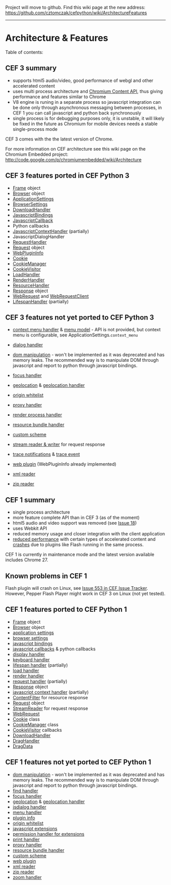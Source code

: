 Project will move to github. Find this wiki page at the new address: https://github.com/cztomczak/cefpython/wiki/ArchitectureFeatures


---


# Architecture & Features #

Table of contents: 

## CEF 3 summary ##
  * supports html5 audio/video, good performance of webgl and other accelerated content
  * uses multi process architecture and [Chromium Content API](http://www.chromium.org/developers/content-module/content-api), thus giving performance and features similar to Chrome
  * V8 engine is runing in a separate process so javascript integration can be done only through asynchronous messaging between processes, in CEF 1 you can call javascript and python back synchronously
  * single process is for debugging purposes only, it is unstable, it will likely be fixed in the future as Chromium for mobile devices needs a stable single-process mode

CEF 3 comes with the the latest version of Chrome.


For more information on CEF architecture see this wiki page on the Chromium Embedded project:
http://code.google.com/p/chromiumembedded/wiki/Architecture

## CEF 3 features ported in CEF Python 3 ##

  * [Frame](Frame.md) object
  * [Browser](Browser.md) object
  * [ApplicationSettings](ApplicationSettings.md)
  * [BrowserSettings](BrowserSettings.md)
  * [DownloadHandler](DownloadHandler.md)
  * [JavascriptBindings](JavascriptBindings.md)
  * [JavascriptCallback](JavascriptCallback.md)
  * Python callbacks
  * [JavascriptContextHandler](JavascriptContextHandler.md) (partially)
  * JavascriptDialogHandler
  * [RequestHandler](RequestHandler.md)
  * [Request](Request.md) object
  * [WebPluginInfo](WebPluginInfo.md)
  * [Cookie](Cookie.md)
  * [CookieManager](CookieManager.md)
  * [CookieVisitor](CookieVisitor.md)
  * [LoadHandler](LoadHandler.md)
  * [RenderHandler](RenderHandler.md)
  * [ResourceHandler](ResourceHandler.md)
  * [Response](Response.md) object
  * [WebRequest](WebRequest.md) and [WebRequestClient](WebRequestClient.md)
  * [LifespanHandler](LifespanHandler.md) (partially)

## CEF 3 features not yet ported to CEF Python 3 ##

  * [context menu handler](http://code.google.com/p/chromiumembedded/source/browse/trunk/cef3/include/cef_context_menu_handler.h) & [menu model](http://code.google.com/p/chromiumembedded/source/browse/trunk/cef3/include/cef_menu_model.h) - API is not provided, but context menu is configurable, see ApplicationSettings.`context_menu`
  * [dialog handler](http://code.google.com/p/chromiumembedded/source/browse/trunk/cef3/include/cef_dialog_handler.h)
  * [dom manipulation](http://code.google.com/p/chromiumembedded/source/browse/trunk/cef3/include/cef_dom.h) - won't be implemented as it was deprecated and has memory leaks. The recommended way is to manipulate DOM through javascript and report to python through javascript bindings.

  * [focus handler](http://code.google.com/p/chromiumembedded/source/browse/trunk/cef3/include/cef_focus_handler.h)
  * [geolocation](http://code.google.com/p/chromiumembedded/source/browse/trunk/cef3/include/cef_geolocation.h) & [geolocation handler](http://code.google.com/p/chromiumembedded/source/browse/trunk/cef3/include/cef_geolocation_handler.h)
  * [origin whitelist](http://code.google.com/p/chromiumembedded/source/browse/trunk/cef3/include/cef_origin_whitelist.h)
  * [proxy handler](http://code.google.com/p/chromiumembedded/source/browse/trunk/cef3/include/cef_proxy_handler.h)
  * [render process handler](http://code.google.com/p/chromiumembedded/source/browse/trunk/cef3/include/cef_render_process_handler.h)
  * [resource bundle handler](http://code.google.com/p/chromiumembedded/source/browse/trunk/cef3/include/cef_resource_bundle_handler.h)
  * [custom scheme](http://code.google.com/p/chromiumembedded/source/browse/trunk/cef3/include/cef_scheme.h)
  * [stream reader & writer](http://code.google.com/p/chromiumembedded/source/browse/trunk/cef3/include/cef_stream.h) for request response
  * [trace notifications](http://code.google.com/p/chromiumembedded/source/browse/trunk/cef3/include/cef_trace.h) & [trace event](http://code.google.com/p/chromiumembedded/source/browse/trunk/cef3/include/cef_trace_event.h)
  * [web plugin](http://code.google.com/p/chromiumembedded/source/browse/trunk/cef3/include/cef_web_plugin.h) (WebPluginInfo already implemented)
  * [xml reader](http://code.google.com/p/chromiumembedded/source/browse/trunk/cef3/include/cef_xml_reader.h)
  * [zip reader](http://code.google.com/p/chromiumembedded/source/browse/trunk/cef3/include/cef_zip_reader.h)

## CEF 1 summary ##
  * single process architecture
  * more feature complete API than in CEF 3 (as of the moment)
  * html5 audio and video support was removed (see [Issue 18](https://code.google.com/p/cefpython/issues/detail?id=18))
  * uses Webkit API
  * reduced memory usage and closer integration with the client application
  * [reduced performance](http://code.google.com/p/chromiumembedded/issues/detail?id=304) with certain types of accelerated content and [crashes](http://code.google.com/p/chromiumembedded/issues/detail?id=242) due to plugins like Flash running in the same process.

CEF 1 is currently in maintenance mode and the latest version available includes Chrome 27.

## Known problems in CEF 1 ##

Flash plugin will crash on Linux, see [Issue 553 in CEF Issue Tracker](http://code.google.com/p/chromiumembedded/issues/detail?id=553). However, Pepper Flash Player might work in CEF 3 on Linux (not yet tested).

## CEF 1 features ported to CEF Python 1 ##

  * [Frame](Frame.md) object
  * [Browser](Browser.md) object
  * [application settings](ApplicationSettings.md)
  * [browser settings](BrowserSettings.md)
  * [javascript bindings](JavascriptBindings.md)
  * [javascript callbacks](JavascriptCallback.md) & python callbacks
  * [display handler](DisplayHandler.md)
  * [keyboard handler](KeyboardHandler.md)
  * [lifespan handler](LifespanHandler.md) (partially)
  * [load handler](LoadHandler.md)
  * [render handler](RenderHandler.md)
  * [request handler](RequestHandler.md) (partially)
  * [Response](Response.md) object
  * [javascript context handler](JavascriptContextHandler.md) (partially)
  * [ContentFilter](ContentFilter.md) for resource response
  * [Request](Request.md) object
  * [StreamReader](StreamReader.md) for request response
  * [WebRequest](WebRequest.md)
  * [Cookie](Cookie.md) class
  * [CookieManager](CookieManager.md) class
  * [CookieVisitor](CookieVisitor.md) callbacks
  * [DownloadHandler](DownloadHandler.md)
  * [DragHandler](DragHandler.md)
  * [DragData](DragData.md)

## CEF 1 features not yet ported to CEF Python 1 ##

  * [dom manipulation](http://code.google.com/p/chromiumembedded/source/browse/trunk/cef1/include/cef_dom.h) - won't be implemented as it was deprecated and has memory leaks. The recommended way is to manipulate DOM through javascript and report to python through javascript bindings.
  * [find handler](http://code.google.com/p/chromiumembedded/source/browse/trunk/cef1/include/cef_find_handler.h)
  * [focus handler](http://code.google.com/p/chromiumembedded/source/browse/trunk/cef1/include/cef_focus_handler.h)
  * [geolocation](http://code.google.com/p/chromiumembedded/source/browse/trunk/cef1/include/cef_geolocation.h) & [geolocation handler](http://code.google.com/p/chromiumembedded/source/browse/trunk/cef1/include/cef_geolocation_handler.h)
  * [jsdialog handler](http://code.google.com/p/chromiumembedded/source/browse/trunk/cef1/include/cef_jsdialog_handler.h)
  * [menu handler](http://code.google.com/p/chromiumembedded/source/browse/trunk/cef1/include/cef_menu_handler.h)
  * [plugin info](http://code.google.com/p/chromiumembedded/source/browse/trunk/cef1/include/cef_nplugin.h)
  * [origin whitelist](http://code.google.com/p/chromiumembedded/source/browse/trunk/cef1/include/cef_origin_whitelist.h)
  * [javascript extensions](http://code.google.com/p/chromiumembedded/source/browse/trunk/cef1/include/cef_v8.h?r=972#53)
  * [permission handler for extensions](http://code.google.com/p/chromiumembedded/source/browse/trunk/cef1/include/cef_permission_handler.h)
  * [print handler](http://code.google.com/p/chromiumembedded/source/browse/trunk/cef1/include/cef_print_handler.h)
  * [proxy handler](http://code.google.com/p/chromiumembedded/source/browse/trunk/cef1/include/cef_proxy_handler.h)
  * [resource bundle handler](http://code.google.com/p/chromiumembedded/source/browse/trunk/cef1/include/cef_resource_bundle_handler.h)
  * [custom scheme](http://code.google.com/p/chromiumembedded/source/browse/trunk/cef1/include/cef_scheme.h)
  * [web plugin](http://code.google.com/p/chromiumembedded/source/browse/trunk/cef1/include/cef_web_plugin.h)
  * [xml reader](http://code.google.com/p/chromiumembedded/source/browse/trunk/cef1/include/cef_xml_reader.h)
  * [zip reader](http://code.google.com/p/chromiumembedded/source/browse/trunk/cef1/include/cef_zip_reader.h)
  * [zoom handler](http://code.google.com/p/chromiumembedded/source/browse/trunk/cef1/include/cef_zoom_handler.h)